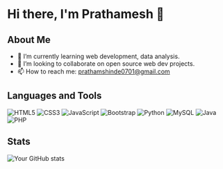# Hi there, I'm Prathamesh 👋

## About Me
- 🌱 I’m currently learning web development, data analysis.
- 👯 I’m looking to collaborate on open source web dev projects.
- 📫 How to reach me: prathamshinde0701@gmail.com

## Languages and Tools
![HTML5](https://img.shields.io/badge/-HTML5-000?&logo=HTML5)
![CSS3](https://img.shields.io/badge/-CSS3-000?&logo=CSS3)
![JavaScript](https://img.shields.io/badge/-JavaScript-000?&logo=JavaScript)
![Bootstrap](https://img.shields.io/badge/-Bootstrap-563D7C?logo=bootstrap&logoColor=white)
![Python](https://img.shields.io/badge/-Python-000?&logo=Python)
![MySQL](https://img.shields.io/badge/-MySQL-000?&logo=MySQL)
![Java](https://img.shields.io/badge/-Java-007396?logo=java&logoColor=white)
![PHP](https://img.shields.io/badge/-PHP-000?&logo=PHP)



## Stats
![Your GitHub stats](https://github-readme-stats.vercel.app/api?username=iamprathamesh18&show_icons=true&theme=radical)
